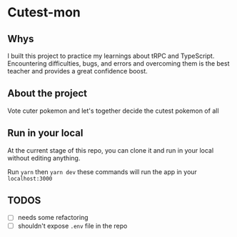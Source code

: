 # Cutest-mon

## Whys

I built this project to practice my learnings about tRPC and TypeScript. Encountering difficulties, bugs, and errors and overcoming them is the best teacher and provides a great confidence boost.

## About the project

Vote cuter pokemon and let's together decide the cutest pokemon of all

## Run in your local

At the current stage of this repo, you can clone it and run in your local without editing anything.

Run `yarn` then `yarn dev` these commands will run the app in your `localhost:3000`

## TODOS

- [ ] needs some refactoring
- [ ] shouldn't expose `.env` file in the repo
